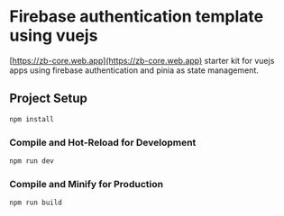 # Firebase authentication template using vuejs

[https://zb-core.web.app](https://zb-core.web.app) starter kit for vuejs apps using firebase authentication and pinia as state management.

## Project Setup

```sh
npm install
```

### Compile and Hot-Reload for Development

```sh
npm run dev
```

### Compile and Minify for Production

```sh
npm run build
```
